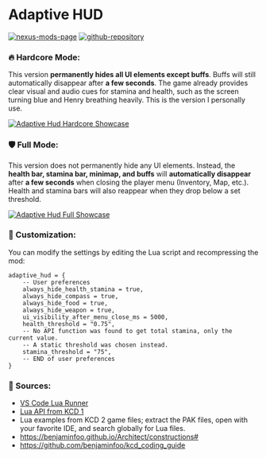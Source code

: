 # Adaptive HUD

[![nexus-mods-page](https://img.shields.io/badge/Mod-Adaptive%20HUD%20-bf4848?style=flat-square&logo=nexusmods)](https://www.nexusmods.com/kingdomcomedeliverance2/mods/721?) [![github-repository](https://img.shields.io/badge/Open-Source-2ea44f?style=flat-square&logo=github)](https://github.com/rdok/kcd2_adaptive_hud)

### 🔥 Hardcore Mode:

This version **permanently hides all UI elements except buffs**. Buffs will still automatically disappear after **a few seconds**. The game already provides clear visual and audio cues for stamina and health, such as the screen turning blue and Henry breathing heavily. This is the version I personally use.

[![Adaptive Hud Hardcore Showcase](https://github.com/rdok/kcd2_adaptive_hud/blob/main/documentation/showcase_hardcore.gif?raw=true)](https://www.nexusmods.com/kingdomcomedeliverance2/mods/721)

### 🛡️ Full Mode:

This version does not permanently hide any UI elements. Instead, the **health bar, stamina bar, minimap, and buffs** will **automatically disappear** after **a few seconds** when closing the player menu (Inventory, Map, etc.). Health and stamina bars will also reappear when they drop below a set threshold.

[![Adaptive Hud Full Showcase](https://github.com/rdok/kcd2_adaptive_hud/blob/main/documentation/showcase_full.gif?raw=true)](https://www.nexusmods.com/kingdomcomedeliverance2/mods/721)

### 🔧 Customization:

You can modify the settings by editing the Lua script and recompressing the mod:

```
adaptive_hud = {
    -- User preferences
    always_hide_health_stamina = true,
    always_hide_compass = true,
    always_hide_food = true,
    always_hide_weapon = true,
    ui_visibility_after_menu_close_ms = 5000,
    health_threshold = "0.75",
    -- No API function was found to get total stamina, only the current value.
    -- A static threshold was chosen instead.
    stamina_threshold = "75",
    -- END of user preferences
}
```

### 📖 Sources:

- [VS Code Lua Runner](https://www.nexusmods.com/kingdomcomedeliverance2/mods/459)
- [Lua API from KCD 1](https://warhorse.nexusmods.com/)
- Lua examples from KCD 2 game files; extract the PAK files, open with your favorite IDE, and search globally for Lua files.
- https://benjaminfoo.github.io/Architect/constructions#
- https://github.com/benjaminfoo/kcd_coding_guide
